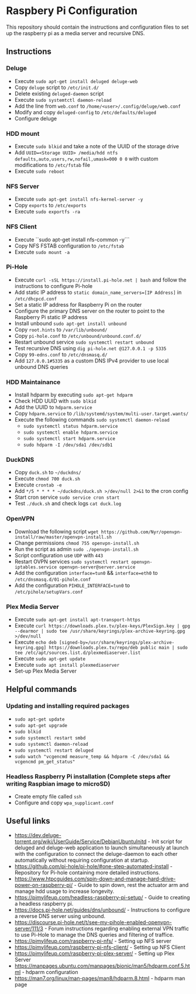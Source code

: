 # Raspbery Pi Configuration
This repository should contain the instructions and configuration files to set up the raspberry pi as a media server and recursive DNS.

## Instructions
### Deluge
* Execute ```sudo apt-get install deluged deluge-web```
* Copy ```deluge``` script to ```/etc/init.d/```
* Delete existing ```deluged-daemon``` script
* Execute ```sudo systemtctl daemon-reload```
* Add the line from ```web.conf``` to ```/home/<user>/.config/deluge/web.conf```
* Modify and copy ```deluged-config``` to ```/etc/defaults/deluged```
* Configure deluge

### HDD mount
* Execute ```sudo blkid``` and take a note of the UUID of the storage drive
* Add ```UUID=<Storage UUID> /media/hdd ntfs defaults,auto,users,rw,nofail,umask=000 0 0``` with custom modifications to ```/etc/fstab``` file
* Execute ```sudo reboot```

### NFS Server
* Execute ```sudo apt-get install nfs-kernel-server -y```
* Copy ```exports``` to ```/etc/exports```
* Execute ```sudo exportfs -ra```

### NFS Client
* Execute ``sudo apt-get install nfs-common -y```
* Copy NFS FSTAB configuration to ```/etc/fstab```
* Execute ```sudo mount -a```

### Pi-Hole
* Execute ```curl -sSL https://install.pi-hole.net | bash``` and follow the instructions to configure Pi-hole
* Add static IP address to ```static domain_name_servers=[IP Address]``` in ```/etc/dhcpcd.conf```
* Set a static IP address for Raspberry Pi on the router
* Configure the primary DNS server on the router to point to the Raspberry Pi static IP address
* Install unbound ```sudo apt-get install unbound```
* Copy ```root.hints``` to ```/var/lib/unbound/```
* Copy ```pi-hole.conf``` to ```/etc/unbound/unbound.conf.d/```
* Restart unbound service ```sudo systemctl restart unbound```
* Test recursive DNS using ```dig pi-hole.net @127.0.0.1 -p 5335```
* Copy ```99-edns.conf``` to ```/etc/dnsmasq.d/```
* Add ```127.0.0.1#5335``` as a custom DNS IPv4 provider to use local unbound DNS queries

### HDD Maintainance
* Install hdparm by executing ```sudo apt-get hdparm```
* Check HDD UUID with ```sudo blkid```
* Add the UUID to ```hdparm.service```
* Copy ```hdparm.service``` to ```/lib/systemd/system/multi-user.target.wants/```
* Execute the following commands ```sudo systemctl daemon-reload```
    * ```sudo systemctl status hdparm.service```
    * ```sudo systemctl enable hdparm.service```
    * ```sudo systemctl start hdparm.service```
    * ```sudo hdparm -I /dev/sda1 /dev/sdb1```

### DuckDNS
* Copy ```duck.sh``` to ```~/duckdns/```
* Execute ```chmod 700 duck.sh```
* Execute ```crontab -e```
* Add ```*/5 * * * * ~/duckdns/duck.sh >/dev/null 2>&1``` to the cron config
* Start cron service ```sudo service cron start```
* Test ```./duck.sh``` and check logs ```cat duck.log```

### OpenVPN
* Download the following script ```wget https://github.com/Nyr/openvpn-install/raw/master/openvpn-install.sh```
* Change permissions ```chmod 755 openvpn-install.sh```
* Run the script as admin ```sudo ./openvpn-install.sh```
* Script configuration use ```UDP``` with ```443```
* Restart OVPN services ```sudo systemctl restart openvpn-iptables.service openvpn-server@server.service```
* Add the configuration ```interface=tun0``` && ```interface=eth0``` to ```/etc/dnsmasq.d/01-pihole.conf```
* Add the configuration ```PIHOLE_INTERFACE=tun0``` to ```/etc/pihole/setupVars.conf```

### Plex Media Server
* Execute ```sudo apt-get install apt-transport-https```
* Execute ```curl https://downloads.plex.tv/plex-keys/PlexSign.key | gpg --dearmor | sudo tee /usr/share/keyrings/plex-archive-keyring.gpg >/dev/null```
* Execute ```echo deb [signed-by=/usr/share/keyrings/plex-archive-keyring.gpg] https://downloads.plex.tv/repo/deb public main | sudo tee /etc/apt/sources.list.d/plexmediaserver.list```
* Execute ```sudo apt-get update```
* Execute ```sudo apt install plexmediaserver```
* Set-up Plex Media Server

## Helpful commands
### Updating and installing required packages
* ```sudo apt-get update```
* ```sudo apt-get upgrade```
* ```sudo blkid```
* ```sudo systemctl restart smbd```
* ```sudo systemctl daemon-reload```
* ```sudo systemctl restart deluged```
* ```sudo watch "vcgencmd measure_temp && hdparm -C /dev/sda1 && vcgencmd pm_get_status"```

### Headless Raspberry Pi installation (Complete steps after writing Raspbian image to microSD)
* Create empty file called ```ssh```
* Configure and copy ```wpa_supplicant.conf```

## Useful links
* https://dev.deluge-torrent.org/wiki/UserGuide/Service/DebianUbuntuInitd - Init script for deluged and deluge-web application to launch simultaneously at launch with the configuration to connect the deluge-daemon to each other automatically without requiring configuration at startup.
* https://github.com/pi-hole/pi-hole/#one-step-automated-install - Repository for Pi-hole containing more detailed instructions.
* https://www.htpcguides.com/spin-down-and-manage-hard-drive-power-on-raspberry-pi/ - Guide to spin down, rest the actuator arm and manage hdd usage to increase longevity.
* https://pimylifeup.com/headless-raspberry-pi-setup/ - Guide to creating a headless raspberry pi.
* https://docs.pi-hole.net/guides/dns/unbound/ - Instructions to configure a reverse DNS server using unbound.
* https://discourse.pi-hole.net/t/see-my-pihole-enabled-openvpn-server/111/3 - Forum instructions regarding enabling external VPN traffic to use Pi-Hole to manage the DNS queries and filtering of traffice.
* https://pimylifeup.com/raspberry-pi-nfs/ - Setting up NFS server
* https://pimylifeup.com/raspberry-pi-nfs-client/ - Setting up NFS Client
* https://pimylifeup.com/raspberry-pi-plex-server/ - Setting up Plex Server
* https://manpages.ubuntu.com/manpages/bionic/man5/hdparm.conf.5.html - hdparm configuration
* https://man7.org/linux/man-pages/man8/hdparm.8.html - hdparm man page